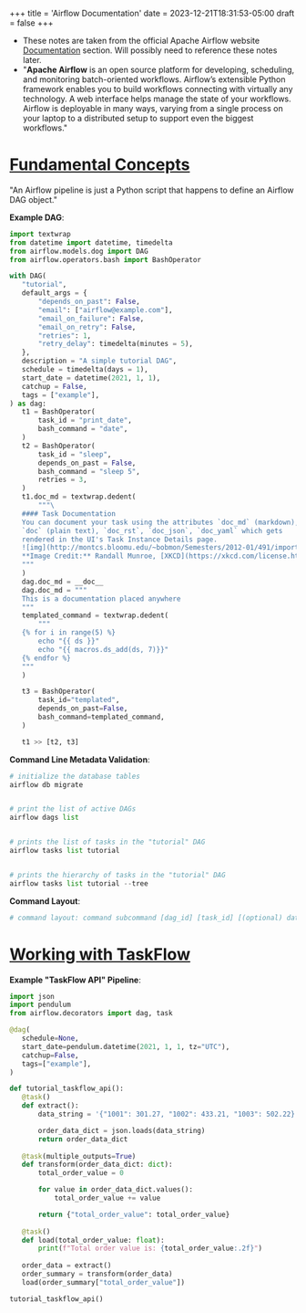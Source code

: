 +++
title = 'Airflow Documentation'
date = 2023-12-21T18:31:53-05:00
draft = false
+++

* These notes are taken from the official Apache Airflow website [Documentation](https://airflow.apache.org/docs/apache-airflow/stable/index.html) section. Will possibly need to reference these notes later.
* "**Apache Airflow** is an open source platform for developing, scheduling, and monitoring batch-oriented workflows. Airflow’s extensible Python framework enables you to build workflows connecting with virtually any technology. A web interface helps manage the state of your workflows. Airflow is deployable in many ways, varying from a single process on your laptop to a distributed setup to support even the biggest workflows."

# [Fundamental Concepts](https://airflow.apache.org/docs/apache-airflow/stable/tutorial/fundamentals.html)
"An Airflow pipeline is just a Python script that happens to define an Airflow DAG object."

**Example DAG**:
```python
import textwrap
from datetime import datetime, timedelta
from airflow.models.dog import DAG
from airflow.operators.bash import BashOperator

with DAG(
   "tutorial",
   default_args = {
       "depends_on_past": False,
       "email": ["airflow@example.com"],
       "email_on_failure": False,
       "email_on_retry": False,
       "retries": 1,
       "retry_delay": timedelta(minutes = 5),
   },
   description = "A simple tutorial DAG",
   schedule = timedelta(days = 1),
   start_date = datetime(2021, 1, 1),
   catchup = False,
   tags = ["example"],
) as dag:
   t1 = BashOperator(
       task_id = "print_date",
       bash_command = "date",
   )
   t2 = BashOperator(
       task_id = "sleep",
       depends_on_past = False,
       bash_command = "sleep 5",
       retries = 3,
   )
   t1.doc_md = textwrap.dedent(
       """\
   #### Task Documentation
   You can document your task using the attributes `doc_md` (markdown),
   `doc` (plain text), `doc_rst`, `doc_json`, `doc_yaml` which gets
   rendered in the UI's Task Instance Details page.
   ![img](http://montcs.bloomu.edu/~bobmon/Semesters/2012-01/491/import%20soul.png)
   **Image Credit:** Randall Munroe, [XKCD](https://xkcd.com/license.html)
   """
   )
   dag.doc_md = __doc__
   dag.doc_md = """
   This is a documentation placed anywhere
   """
   templated_command = textwrap.dedent(
       """
   {% for i in range(5) %}
       echo "{{ ds }}"
       echo "{{ macros.ds_add(ds, 7)}}"
   {% endfor %}
   """
   )

   t3 = BashOperator(
       task_id="templated",
       depends_on_past=False,
       bash_command=templated_command,
   )

   t1 >> [t2, t3]
```

**Command Line Metadata Validation**:
```python
# initialize the database tables
airflow db migrate


# print the list of active DAGs
airflow dags list


# prints the list of tasks in the "tutorial" DAG
airflow tasks list tutorial


# prints the hierarchy of tasks in the "tutorial" DAG
airflow tasks list tutorial --tree
```

**Command Layout**:
```python
# command layout: command subcommand [dag_id] [task_id] [(optional) date]
```

# [Working with TaskFlow](https://airflow.apache.org/docs/apache-airflow/stable/tutorial/taskflow.html)

**Example "TaskFlow API" Pipeline**:
```python
import json
import pendulum
from airflow.decorators import dag, task

@dag(
   schedule=None,
   start_date=pendulum.datetime(2021, 1, 1, tz="UTC"),
   catchup=False,
   tags=["example"],
)

def tutorial_taskflow_api():
   @task()
   def extract():
       data_string = '{"1001": 301.27, "1002": 433.21, "1003": 502.22}'

       order_data_dict = json.loads(data_string)
       return order_data_dict
  
   @task(multiple_outputs=True)
   def transform(order_data_dict: dict):
       total_order_value = 0

       for value in order_data_dict.values():
           total_order_value += value

       return {"total_order_value": total_order_value}
  
   @task()
   def load(total_order_value: float):
       print(f"Total order value is: {total_order_value:.2f}")
  
   order_data = extract()
   order_summary = transform(order_data)
   load(order_summary["total_order_value"])

tutorial_taskflow_api()
```